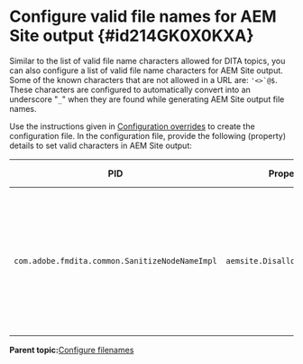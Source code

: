 # Configure valid file names for AEM Site output {#id214GK0X0KXA}

Similar to the list of valid file name characters allowed for DITA topics, you can also configure a list of valid file name characters for AEM Site output. Some of the known characters that are not allowed in a URL are: ``'<>`@$``. These characters are configured to automatically convert into an underscore "`_`" when they are found while generating AEM Site output file names.

Use the instructions given in [Configuration overrides](download-install-additional-config-override.md#) to create the configuration file. In the configuration file, provide the following \(property\) details to set valid characters in AEM Site output:

|PID|Property Key|Property Value|
|---|------------|--------------|
|`com.adobe.fmdita.common.SanitizeNodeNameImpl`|`aemsite.DisallowedFileNameChars`|Add characters that you want to replace with an underscore in the AEM Site output file names. \n **Default value**: ``'<\>\`@$``|

**Parent topic:**[Configure filenames](conf-file-names.md)

